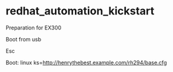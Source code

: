 # redhat_automation_kickstart
Preparation for EX300


Boot from usb

Esc

Boot: linux ks=http://henrythebest.example.com/rh294/base.cfg
